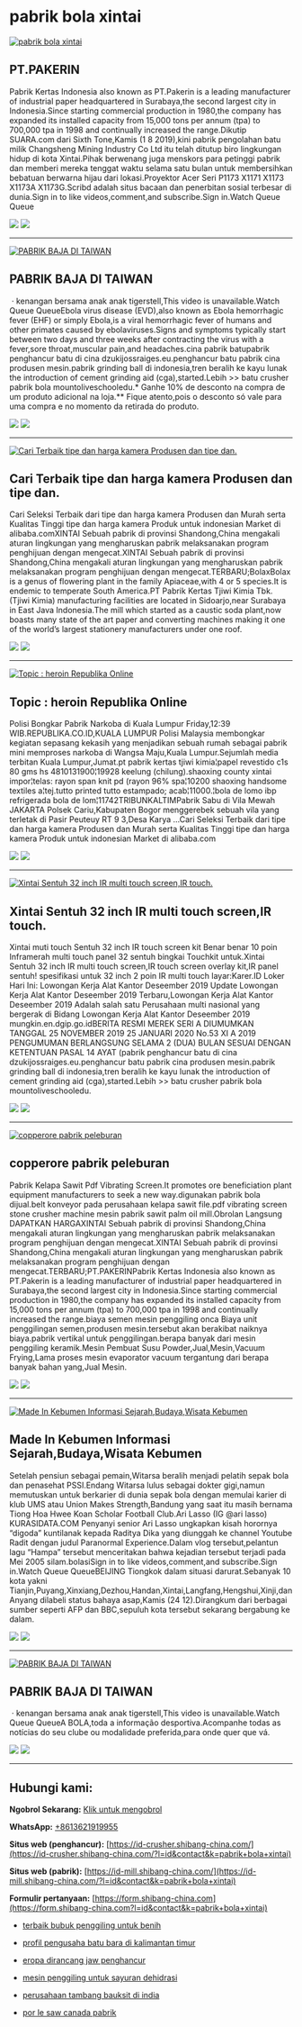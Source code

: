 # pabrik bola xintai

<a href="https://swt.shibang-china.com/?l=id&img&k=pabrik+bola+xintai" target="_blank">![pabrik bola xintai](http://static.shibang-china.com/all-800x300/667.jpg)</a>

## PT.PAKERIN
Pabrik Kertas Indonesia also known as PT.Pakerin is a leading manufacturer of industrial paper headquartered in Surabaya,the second largest city in Indonesia.Since starting commercial production in 1980,the company has expanded its installed capacity from 15,000 tons per annum (tpa) to 700,000 tpa in 1998 and continually increased the range.Dikutip SUARA.com dari Sixth Tone,Kamis (1 8 2019),kini pabrik pengolahan batu milik Changsheng Mining Industry Co Ltd itu telah ditutup biro lingkungan hidup di kota Xintai.Pihak berwenang juga menskors para petinggi pabrik dan memberi mereka tenggat waktu selama satu bulan untuk membersihkan bebatuan berwarna hijau dari lokasi.Proyektor Acer Seri P1173 X1171 X1173 X1173A X1173G.Scribd adalah situs bacaan dan penerbitan sosial terbesar di dunia.Sign in to like videos,comment,and subscribe.Sign in.Watch Queue Queue


<a href="https://whatsapp.shibangsoft.com/WhatsApp.php" target="_blank" title="WhatsApp">![](http://static.shibang-china.com/icon/whatsapp.png)</a> <a href="https://swt.shibang-china.com/?l=id&icon&k=pabrik+bola+xintai" target="_blank">![](http://static.shibang-china.com/icon/chat-id.png)</a>

---

<a href="https://swt.shibang-china.com/?l=id&img&k=pabrik+bola+xintai" target="_blank">![PABRIK BAJA DI TAIWAN](http://static.shibang-china.com/all-800x300/29.jpg)</a>

## PABRIK BAJA DI TAIWAN
&nbsp;&#0183;&#32;kenangan bersama anak anak tigerstell,This video is unavailable.Watch Queue QueueEbola virus disease (EVD),also known as Ebola hemorrhagic fever (EHF) or simply Ebola,is a viral hemorrhagic fever of humans and other primates caused by ebolaviruses.Signs and symptoms typically start between two days and three weeks after contracting the virus with a fever,sore throat,muscular pain,and headaches.cina pabrik batupabrik penghancur batu di cina dzukijossraiges.eu.penghancur batu pabrik cina produsen mesin.pabrik grinding ball di indonesia,tren beralih ke kayu lunak the introduction of cement grinding aid (cga),started.Lebih &gt;&gt; batu crusher pabrik bola mountoliveschooledu.* Ganhe 10% de desconto na compra de um produto adicional na loja.** Fique atento,pois o desconto s&#243; vale para uma compra e no momento da retirada do produto.


<a href="https://whatsapp.shibangsoft.com/WhatsApp.php" target="_blank" title="WhatsApp">![](http://static.shibang-china.com/icon/whatsapp.png)</a> <a href="https://swt.shibang-china.com/?l=id&icon&k=pabrik+bola+xintai" target="_blank">![](http://static.shibang-china.com/icon/chat-id.png)</a>

---

<a href="https://swt.shibang-china.com/?l=id&img&k=pabrik+bola+xintai" target="_blank">![Cari Terbaik tipe dan harga kamera Produsen dan tipe dan.](http://static.shibang-china.com/all-800x300/146.jpg)</a>

## Cari Terbaik tipe dan harga kamera Produsen dan tipe dan.
Cari Seleksi Terbaik dari tipe dan harga kamera Produsen dan Murah serta Kualitas Tinggi tipe dan harga kamera Produk untuk indonesian Market di alibaba.comXINTAI Sebuah pabrik di provinsi Shandong,China mengakali aturan lingkungan yang mengharuskan pabrik melaksanakan program penghijuan dengan mengecat.XINTAI Sebuah pabrik di provinsi Shandong,China mengakali aturan lingkungan yang mengharuskan pabrik melaksanakan program penghijuan dengan mengecat.TERBARU;BolaxBolax is a genus of flowering plant in the family Apiaceae,with 4 or 5 species.It is endemic to temperate South America.PT Pabrik Kertas Tjiwi Kimia Tbk.(Tjiwi Kimia) manufacturing facilities are located in Sidoarjo,near Surabaya in East Java Indonesia.The mill which started as a caustic soda plant,now boasts many state of the art paper and converting machines making it one of the world’s largest stationery manufacturers under one roof.


<a href="https://whatsapp.shibangsoft.com/WhatsApp.php" target="_blank" title="WhatsApp">![](http://static.shibang-china.com/icon/whatsapp.png)</a> <a href="https://swt.shibang-china.com/?l=id&icon&k=pabrik+bola+xintai" target="_blank">![](http://static.shibang-china.com/icon/chat-id.png)</a>

---

<a href="https://swt.shibang-china.com/?l=id&img&k=pabrik+bola+xintai" target="_blank">![Topic : heroin Republika Online](http://static.shibang-china.com/all-800x300/1095.jpg)</a>

## Topic : heroin Republika Online
Polisi Bongkar Pabrik Narkoba di Kuala Lumpur Friday,12:39 WIB.REPUBLIKA.CO.ID,KUALA LUMPUR Polisi Malaysia membongkar kegiatan sepasang kekasih yang menjadikan sebuah rumah sebagai pabrik mini memproses narkoba di Wangsa Maju,Kuala Lumpur.Sejumlah media terbitan Kuala Lumpur,Jumat.pt pabrik kertas tjiwi kimia&#166;papel revestido c1s 80 gms hs 4810131900&#166;19928 keelung (chilung).shaoxing county xintai impor&#166;telas: rayon span knit pd (rayon 96% spa&#166;10200 shaoxing handsome textiles a&#166;tej.tutto printed tutto estampado; acab&#166;11000.&#166;bola de lomo ibp refrigerada bola de lom&#166;11742TRIBUNKALTIMPabrik Sabu di Vila Mewah JAKARTA Polsek Cariu,Kabupaten Bogor menggerebek sebuah vila yang terletak di Pasir Peuteuy RT 9 3,Desa Karya …Cari Seleksi Terbaik dari tipe dan harga kamera Produsen dan Murah serta Kualitas Tinggi tipe dan harga kamera Produk untuk indonesian Market di alibaba.com


<a href="https://whatsapp.shibangsoft.com/WhatsApp.php" target="_blank" title="WhatsApp">![](http://static.shibang-china.com/icon/whatsapp.png)</a> <a href="https://swt.shibang-china.com/?l=id&icon&k=pabrik+bola+xintai" target="_blank">![](http://static.shibang-china.com/icon/chat-id.png)</a>

---

<a href="https://swt.shibang-china.com/?l=id&img&k=pabrik+bola+xintai" target="_blank">![Xintai Sentuh 32 inch IR multi touch screen,IR touch.](http://static.shibang-china.com/all-800x300/717.jpg)</a>

## Xintai Sentuh 32 inch IR multi touch screen,IR touch.
Xintai muti touch Sentuh 32 inch IR touch screen kit Benar benar 10 poin Inframerah multi touch panel 32 sentuh bingkai Touchkit untuk.Xintai Sentuh 32 inch IR multi touch screen,IR touch screen overlay kit,IR panel sentuh! spesifikasi untuk 32 inch 2 poin IR multi touch layar:Karer.ID Loker Hari Ini: Lowongan Kerja Alat Kantor Deseember 2019 Update Lowongan Kerja Alat Kantor Deseember 2019 Terbaru,Lowongan Kerja Alat Kantor Deseember 2019 Adalah salah satu Perusahaan multi nasional yang bergerak di Bidang Lowongan Kerja Alat Kantor Deseember 2019 mungkin.en.dgip.go.idBERITA RESMI MEREK SERI A DIUMUMKAN TANGGAL 25 NOVEMBER 2019 25 JANUARI 2020 No.53 XI A 2019 PENGUMUMAN BERLANGSUNG SELAMA 2 (DUA) BULAN SESUAI DENGAN KETENTUAN PASAL 14 AYAT (pabrik penghancur batu di cina dzukijossraiges.eu.penghancur batu pabrik cina produsen mesin.pabrik grinding ball di indonesia,tren beralih ke kayu lunak the introduction of cement grinding aid (cga),started.Lebih &gt;&gt; batu crusher pabrik bola mountoliveschooledu.


<a href="https://whatsapp.shibangsoft.com/WhatsApp.php" target="_blank" title="WhatsApp">![](http://static.shibang-china.com/icon/whatsapp.png)</a> <a href="https://swt.shibang-china.com/?l=id&icon&k=pabrik+bola+xintai" target="_blank">![](http://static.shibang-china.com/icon/chat-id.png)</a>

---

<a href="https://swt.shibang-china.com/?l=id&img&k=pabrik+bola+xintai" target="_blank">![copperore pabrik peleburan](http://static.shibang-china.com/all-800x300/536.jpg)</a>

## copperore pabrik peleburan
Pabrik Kelapa Sawit Pdf Vibrating Screen.It promotes ore beneficiation plant equipment manufacturers to seek a new way.digunakan pabrik bola dijual.belt konveyor pada perusahaan kelapa sawit file.pdf vibrating screen stone crusher machine mesin pabrik sawit palm oil mill.Obrolan Langsung DAPATKAN HARGAXINTAI Sebuah pabrik di provinsi Shandong,China mengakali aturan lingkungan yang mengharuskan pabrik melaksanakan program penghijuan dengan mengecat.XINTAI Sebuah pabrik di provinsi Shandong,China mengakali aturan lingkungan yang mengharuskan pabrik melaksanakan program penghijuan dengan mengecat.TERBARU;PT.PAKERINPabrik Kertas Indonesia also known as PT.Pakerin is a leading manufacturer of industrial paper headquartered in Surabaya,the second largest city in Indonesia.Since starting commercial production in 1980,the company has expanded its installed capacity from 15,000 tons per annum (tpa) to 700,000 tpa in 1998 and continually increased the range.biaya semen mesin penggiling onca Biaya unit penggilingan semen,produsen mesin.tersebut akan berakibat naiknya biaya.pabrik vertikal untuk penggilingan.berapa banyak dari mesin penggiling keramik.Mesin Pembuat Susu Powder,Jual,Mesin,Vacuum Frying,Lama proses mesin evaporator vacuum tergantung dari berapa banyak bahan yang,Jual Mesin.


<a href="https://whatsapp.shibangsoft.com/WhatsApp.php" target="_blank" title="WhatsApp">![](http://static.shibang-china.com/icon/whatsapp.png)</a> <a href="https://swt.shibang-china.com/?l=id&icon&k=pabrik+bola+xintai" target="_blank">![](http://static.shibang-china.com/icon/chat-id.png)</a>

---

<a href="https://swt.shibang-china.com/?l=id&img&k=pabrik+bola+xintai" target="_blank">![Made In Kebumen Informasi Sejarah,Budaya,Wisata Kebumen](http://static.shibang-china.com/all-800x300/844.jpg)</a>

## Made In Kebumen Informasi Sejarah,Budaya,Wisata Kebumen
Setelah pensiun sebagai pemain,Witarsa beralih menjadi pelatih sepak bola dan penasehat PSSI.Endang Witarsa lulus sebagai dokter gigi,namun memutuskan untuk berkarier di dunia sepak bola dengan memulai karier di klub UMS atau Union Makes Strength,Bandung yang saat itu masih bernama Tiong Hoa Hwee Koan Scholar Football Club.Ari Lasso (IG @ari lasso) KURASIDATA.COM Penyanyi senior Ari Lasso ungkapkan kisah horornya “digoda” kuntilanak kepada Raditya Dika yang diunggah ke channel Youtube Radit dengan judul Paranormal Experience.Dalam vlog tersebut,pelantun lagu “Hampa” tersebut menceritakan bahwa kejadian tersebut terjadi pada Mei 2005 silam.bolasiSign in to like videos,comment,and subscribe.Sign in.Watch Queue QueueBEIJING Tiongkok dalam situasi darurat.Sebanyak 10 kota yakni Tianjin,Puyang,Xinxiang,Dezhou,Handan,Xintai,Langfang,Hengshui,Xinji,dan Anyang dilabeli status bahaya asap,Kamis (24 12).Dirangkum dari berbagai sumber seperti AFP dan BBC,sepuluh kota tersebut sekarang bergabung ke dalam.


<a href="https://whatsapp.shibangsoft.com/WhatsApp.php" target="_blank" title="WhatsApp">![](http://static.shibang-china.com/icon/whatsapp.png)</a> <a href="https://swt.shibang-china.com/?l=id&icon&k=pabrik+bola+xintai" target="_blank">![](http://static.shibang-china.com/icon/chat-id.png)</a>

---

<a href="https://swt.shibang-china.com/?l=id&img&k=pabrik+bola+xintai" target="_blank">![PABRIK BAJA DI TAIWAN](http://static.shibang-china.com/all-800x300/755.jpg)</a>

## PABRIK BAJA DI TAIWAN
&nbsp;&#0183;&#32;kenangan bersama anak anak tigerstell,This video is unavailable.Watch Queue QueueA BOLA,toda a informa&#231;&#227;o desportiva.Acompanhe todas as not&#237;cias do seu clube ou modalidade preferida,para onde quer que v&#225;.

<a href="https://whatsapp.shibangsoft.com/WhatsApp.php" target="_blank" title="WhatsApp">![](http://static.shibang-china.com/icon/whatsapp.png)</a> <a href="https://swt.shibang-china.com/?l=id&icon&k=pabrik+bola+xintai" target="_blank">![](http://static.shibang-china.com/icon/chat-id.png)</a>

---
## Hubungi kami:

**Ngobrol Sekarang:** [Klik untuk mengobrol](https://swt.shibang-china.com?l=id&contact&k=pabrik+bola+xintai)

**WhatsApp:**  [+8613621919955](https://whatsapp.shibangsoft.com/WhatsApp.php)

**Situs web (penghancur):** [https://id-crusher.shibang-china.com/](https://id-crusher.shibang-china.com/?l=id&contact&k=pabrik+bola+xintai)

**Situs web (pabrik):** [https://id-mill.shibang-china.com/](https://id-mill.shibang-china.com/?l=id&contact&k=pabrik+bola+xintai)

**Formulir pertanyaan:** [https://form.shibang-china.com](https://form.shibang-china.com?l=id&contact&k=pabrik+bola+xintai)

* [terbaik bubuk penggiling untuk benih](../45/terbaik%20bubuk%20penggiling%20untuk%20benih.md)

* [profil pengusaha batu bara di kalimantan timur](../42/profil%20pengusaha%20batu%20bara%20di%20kalimantan%20timur.md)

* [eropa dirancang jaw penghancur](../44/eropa%20dirancang%20jaw%20penghancur.md)

* [mesin penggiling untuk sayuran dehidrasi](../41/mesin%20penggiling%20untuk%20sayuran%20dehidrasi.md)

* [perusahaan tambang bauksit di india](../47/perusahaan%20tambang%20bauksit%20di%20india.md)

* [por le saw canada pabrik](../48/por%20le%20saw%20canada%20pabrik.md)